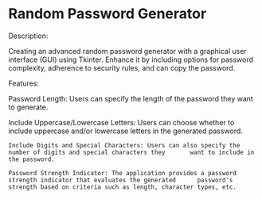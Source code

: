 # Random Password Generator

Description:

Creating an advanced random password generator with a graphical user interface (GUI) using Tkinter. Enhance it by including options for password complexity, adherence to security rules, and can copy the password.

Features:

 Password Length: Users can specify the length of the password they want to generate.
  
 Include Uppercase/Lowercase Letters: Users can choose whether to include uppercase and/or lowercase letters in       the generated password.
  
    Include Digits and Special Characters: Users can also specify the number of digits and special characters they       want to include in the password.
  
    Password Strength Indicator: The application provides a password strength indicator that evaluates the generated      password's strength based on criteria such as length, character types, etc.
